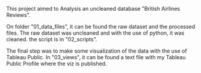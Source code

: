 This project aimed to Analysis an uncleaned database "British Airlines Reviews".

On folder "01_data_files", it can be found the raw dataset and the processed files. The raw dataset was uncleaned and with the use of python, it was cleaned. the script is in "02_scripts".

The final step was to make some visualization of the data with the use of Tableau Public. In "03_views", it can be found a text file with my Tableau Public Profile where the viz is published.
